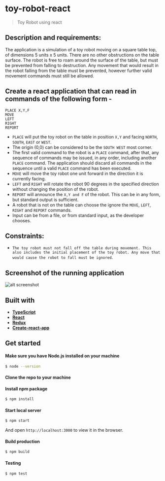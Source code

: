 # toy-robot-react

> Toy Robot using react

## Description and requirements:
The application is a simulation of a toy robot moving on a square table top, of dimensions 5 units x 5 units. There are no
other obstructions on the table surface. The robot is free to roam around the surface of the table, but must be prevented
from falling to destruction. Any movement that would result in the robot falling from the table must be prevented,
however further valid movement commands must still be allowed.


## Create a react application that can read in commands of the following form -

```
PLACE X,Y,F
MOVE
LEFT
RIGHT
REPORT
```

- `PLACE` will put the toy robot on the table in position `X,Y` and facing `NORTH`, `SOUTH`, `EAST` or
`WEST`.
- The origin (0,0) can be considered to be the `SOUTH WEST` most corner.
- The first valid command to the robot is a `PLACE` command, after that, any sequence of
commands may be issued, in any order, including another `PLACE` command. The application
should discard all commands in the sequence until a valid `PLACE` command has been
executed.
- `MOVE` will move the toy robot one unit forward in the direction it is currently facing.
- `LEFT` and `RIGHT` will rotate the robot 90 degrees in the specified direction without changing
the position of the robot.
- `REPORT` will announce the `X,Y and F` of the robot. This can be in any form, but standard
output is sufficient.
- A robot that is not on the table can choose the ignore the `MOVE`, `LEFT`, `RIGHT` and `REPORT`
commands.
- Input can be from a file, or from standard input, as the developer chooses.

## Constraints:

- `The toy robot must not fall off the table during movement. This also includes the initial placement of the toy robot. Any
move that would cause the robot to fall must be ignored`.

## Screenshot of the running application
![alt screenshot](https://i.imgur.com/bQokWLj.png)

## Built with

- **[TypeScript](https://www.typescriptlang.org/)**
- **[React](https://reactjs.org/)**
- **[Redux](https://github.com/reduxjs/redux)**
- **[Create-react-app](https://github.com/facebook/create-react-app)**

## Get started

#### Make sure you have Node.js installed on your machine

```bash
$ node --version
```

#### Clone the repo to your machine

#### Install npm package

```bash
$ npm install
```

#### Start local server

```bash
$ npm start
```

And open `http://localhost:3000` to view it in the browser.

#### Build production

```bash
$ npm build
```

#### Testing

```bash
$ npm test
```

